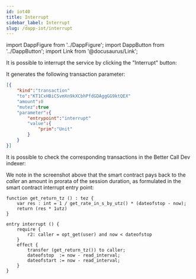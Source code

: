 ```yaml
---
id: iot40
title: Interrupt
sidebar_label: Interrupt
slug: /dapp-iot/interrupt
---
```


import DappFigure from '../DappFigure';
import DappButton from '../DappButton';
import Link from '@docusaurus/Link';

It is possible to interrupt the service by clicking the "Interrupt" button:

<DappFigure img='iot-duration.png' width='60%'/>


It generates the following transaction parameter:

```json
[{
    "kind":"transaction"
    "to":"KT1CxHBiCSvmXn9kXCbhPfdGDAggGG9ktQEX"
    "amount":0
    "mutez":true
    "parameter":{
        "entrypoint":"interrupt"
        "value":{
            "prim":"Unit"
        }
    }
}]
```

It is possible to check the corresponding transactions in the <Link to="/docs/dapp-tools/bcd">Better Call Dev</Link> indexer:

<DappFigure img='iot-bcd.png' width='100%'/>

We note in the screenshot above that the smart contract pays back to the *caller* an amount in prorata of the session duration, as formulated in the smart contract <Link to="/docs/dapp-iot/implementation#interrupt">interrupt</Link> entry point:

```archetype {2,11}
function get_return_tz () : tez {
    var res : int = 1 / get_rate_in_s_by_utz() * (dateofstop - now);
    return (res * 1utz)
}

entry interrupt () {
    require {
        r2: caller = opt_get(user) and now < dateofstop
    }
    effect {
        transfer (get_return_tz()) to caller;
        dateofstop  := now - read_interval;
        dateofstart := now - read_interval;
    }
}
```


<DappButton url="https://better-call.dev/hangzhounet/KT1CxHBiCSvmXn9kXCbhPfdGDAggGG9ktQEX/operations" txt="open contract"/>